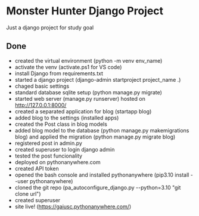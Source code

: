 # Monster Hunter Django Project

Just a django project for study goal

## Done

- created the virtual environment (python -m venv env_name)
- activate the venv (activate.ps1 for VS code)
- install Django from requirements.txt
- started a django project (django-admin startproject project_name .)
- chaged basic settings
- standard database sqlite setup (python manage.py migrate)
- started web server (manage.py runserver) hosted on http://127.0.0.1:8000/
- created a separated application for blog (startapp blog)
- added blog to the settings (installed apps)
- created the Post class in blog models
- added blog model to the database (python manage.py makemigrations blog) and applied the migration (python manage.py migrate blog)
- registered post in admin.py
- created superuser to login django admin
- tested the post funcionality
- deployed on pythonanywhere.com
- created API token
- opened the bash console and installed pythonanywhere (pip3.10 install --user pythonanywhere)
- cloned the git repo (pa_autoconfigure_django.py --python=3.10 "git clone url")
- created superuser
- site live! (https://gaiusc.pythonanywhere.com/)